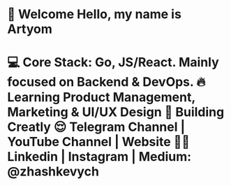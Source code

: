 <h1> 👋 Welcome Hello, my name is Artyom <h1>
💻 Core Stack: Go, JS/React. Mainly focused on Backend & DevOps.
🔥 Learning Product Management, Marketing & UI/UX Design
🚀 Building Creatly
😌 Telegram Channel | YouTube Channel | Website
👨‍💻 Linkedin | Instagram | Medium: @zhashkevych
